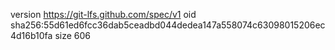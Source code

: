 version https://git-lfs.github.com/spec/v1
oid sha256:55d61ed6fcc36dab5ceadbd044dedea147a558074c63098015206ec4d16b10fa
size 606
